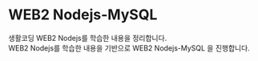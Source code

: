 # WEB2 Nodejs-MySQL

생활코딩 WEB2 Nodejs를 학습한 내용을 정리합니다.  
WEB2 Nodejs를 학습한 내용을 기반으로 WEB2 Nodejs-MySQL 을 진행합니다.

